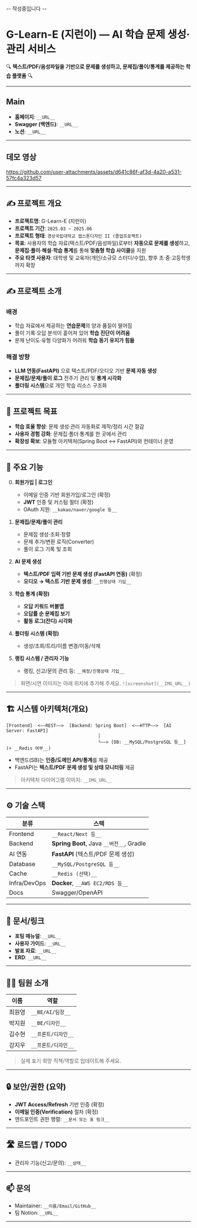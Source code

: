 -- 작성중입니다 --


# G-Learn-E (지런이) — AI 학습 문제 생성·관리 서비스

🔍 **텍스트/PDF/음성파일을 기반으로 문제를 생성하고, 문제집/풀이/통계를 제공하는 학습 플랫폼** 🔍

---

## Main

* **홈페이지**: `__URL__`
* **Swagger (백엔드)**: `__URL__`
* **노션**: `__URL__`

---

## 데모 영상

https://github.com/user-attachments/assets/d641c86f-af3d-4a20-a531-57fc4a323d57

---

## ✍️ 프로젝트 개요

* **프로젝트명**: G-Learn-E (지런이)
* **프로젝트 기간**: `2025.03 ~ 2025.06`
* **프로젝트 형태**: `경상국립대학교 캡스톤디자인 II (졸업프로젝트)`
* **목표**: 사용자의 학습 자료(텍스트/PDF/음성파일)로부터 **자동으로 문제를 생성**하고, **문제집·풀이·해설·학습 통계**를 통해 **맞춤형 학습 사이클**을 지원
* **주요 타겟 사용자**: 대학생 및 교육자(개인/소규모 스터디/수업), 향후 초·중·고등학생까지 확장

---

## ✍️ 프로젝트 소개

### 배경

* 학습 자료에서 제공하는 **연습문제**의 양과 품질이 떨어짐
* 풀이 기록·오답 분석이 흩어져 있어 **학습 진단이 어려움**
* 문제 난이도·유형 다양화가 어려워 **학습 동기 유지가 힘듦**

### 해결 방향

* **LLM 연동(FastAPI)** 으로 텍스트/PDF/오디오 기반 **문제 자동 생성**
* **문제집/문제/풀이 로그** 전주기 관리 및 **통계 시각화**
* **폴더링 시스템**으로 개인 학습 리소스 구조화

---

## 🚀 프로젝트 목표

* **학습 효율 향상**: 문제 생성·관리 자동화로 제작/정리 시간 절감
* **사용자 경험 강화**: 문제집·폴더·통계를 한 곳에서 관리
* **확장성 확보**: 모듈형 아키텍처(Spring Boot ↔ FastAPI)와 컨테이너 운영

---

## 📌 주요 기능

0. **회원가입 | 로그인**

   * 이메일 인증 기반 회원가입/로그인 (확정)
   * **JWT** 인증 및 커스텀 필터 (확정)
   * OAuth 지원: `__kakao/naver/google 등__`

1. **문제집/문제/풀이 관리**

   * 문제집 생성·조회·정렬
   * 문제 추가/변환 로직(Converter)
   * 풀이 로그 기록 및 조회

2. **AI 문제 생성**

   * **텍스트/PDF 입력 기반 문제 생성 (FastAPI 연동)** (확정)
   * **오디오 → 텍스트 기반 문제 생성**: `__진행상태 기입__`

3. **학습 통계 (확정)**

   * **오답 키워드 버블맵**
   * **오답률 순 문제집 보기**
   * **활동 로그(잔디) 시각화**

4. **폴더링 시스템 (확정)**

   * 생성/조회/트리/이름 변경/이동/삭제

5. **랭킹 시스템 / 관리자 기능**

   * 랭킹, 신고/문의 관리 등: `__예정/진행상태 기입__`

> 화면/시연 이미지는 아래 위치에 추가해 주세요.
> `![screenshot](__IMG_URL__)`

---

## 🏗️ 시스템 아키텍처(개요)

```
[Frontend]  <——REST——>  [Backend: Spring Boot]  <——HTTP——>  [AI Server: FastAPI]
                                   │
                                   └——> [DB: __MySQL/PostgreSQL 등__] (+ __Redis 여부__)
```

* 백엔드(SB)는 **인증/도메인 API/통계**를 제공
* FastAPI는 **텍스트/PDF 문제 생성 및 상태 모니터링** 제공

> 아키텍처 다이어그램 이미지: `__IMG_URL__`

---

## ⚙️ 기술 스택

| 분류           | 스택                                     |
| ------------ | -------------------------------------- |
| Frontend     | `__React/Next 등__`                     |
| Backend      | **Spring Boot**, Java `__버전__`, Gradle |
| AI 연동        | **FastAPI** (텍스트/PDF 문제 생성)            |
| Database     | `__MySQL/PostgreSQL 등__`               |
| Cache        | `__Redis (선택)__`                       |
| Infra/DevOps | **Docker**, `__AWS EC2/RDS 등__`        |
| Docs         | Swagger/OpenAPI                        |

---

## 📂 문서/링크

* **포팅 매뉴얼**: `__URL__`
* **사용자 가이드**: `__URL__`
* **발표 자료**: `__URL__`
* **ERD**: `__URL__`

---

## 🧑‍💻 팀원 소개

| 이름  | 역할                  |
| --- | ------------------- |
| 최원영 | `__BE/AI/팀장__`      |
| 박지원 | `__BE/디자인__`        |
| 김수현 | `__프론트/디자인__` |
| 강지우 | `__프론트/디자인__`       |

> 실제 표기 희망 직책/역할로 업데이트해 주세요.

---

## 🔒 보안/권한 (요약)

* **JWT Access/Refresh** 기반 인증 (확정)
* **이메일 인증(Verification)** 절차 (확정)
* 엔드포인트 권한 행렬: `__문서 또는 표 링크__`

---

## 🛣️ 로드맵 / TODO

* 관리자 기능(신고/문의): `__상태__`

---

## 📫 문의

* Maintainer: `__이름/Email/GitHub__`
* 팀 Notion: `__URL__`

---

